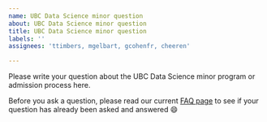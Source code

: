 ```yaml
---
name: UBC Data Science minor question
about: UBC Data Science minor question
title: UBC Data Science minor question
labels: ''
assignees: 'ttimbers, mgelbart, gcohenfr, cheeren'

---
```


Please write your question about the UBC Data Science minor program or admission process here. 

Before you ask a question, please read our current [FAQ page](https://ubc-dsci.github.io/ubc-dsci-minor-faq/) to see if your question has already been asked and answered 😄
